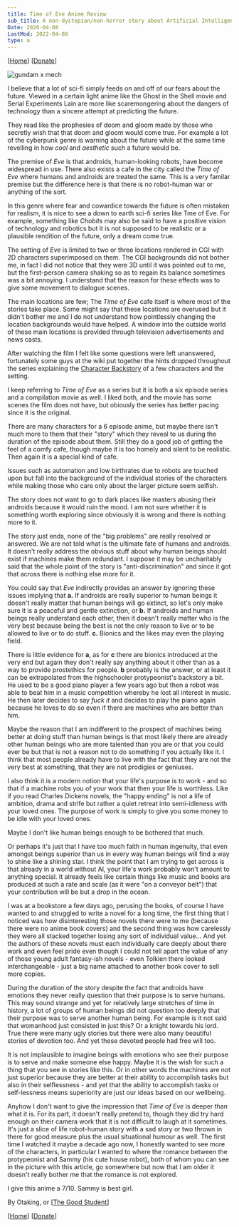 ```yaml
---
title: Time of Eve Anime Review
sub_title: A non-dystopian/non-horror story about Artificial Intelligence
Date: 2020-04-08
LastMod: 2022-04-08
type: a
---
```


[[Home](/)] [[Donate](https://patreon.com/denpa)]

![gundam x mech](/images/ezgif.com-gif-maker.gif)

I believe that a lot of sci-fi simply feeds on and off of our fears about the future. Viewed in a certain light anime like the Ghost in the Shell movie and Serial Experiments Lain are more like scaremongering about the dangers of technology than a sincere attempt at predicting the future.

They read like the prophesies of doom and gloom made by those who secretly wish that that doom and gloom would come true. For example a lot of the cyberpunk genre is warning about the future while at the same time revelling in how _cool_ and _aesthetic_ such a future would be.

The premise of _Eve_ is that androids, human-looking robots, have become widespread in use. There also exists a cafe in the city called the _Time of Eve_ where humans and androids are treated the same. This is a very familar premise but the difference here is that there is no robot-human war or anything of the sort.

In this genre where fear and cowardice towards the future is often mistaken for realism, it is nice to see a down to earth sci-fi series like Tme of Eve. For example, something like _Chobits_ may also be said to have a positive vision of technology and robotics but it is not supposed to be realistic or a plausible rendition of the future, only a dream come true.

The setting of _Eve_ is limited to two or three locations rendered in CGI with 2D characters superimposed on them. The CGI backgrounds did not bother me, in fact I did not notice that they were 3D until it was pointed out to me, but the first-person camera shaking so as to regain its balance sometimes was a bit annoying. I understand that the reason for these effects was to give some movement to dialogue scenes.

The main locations are few; The _Time of Eve_ cafe itself is where most of the stories take place. Some might say that these locations are overused but it didn't bother me and I do not understand how pointlessly changing the location backgrounds would have helped. A window into the outside world of these main locations is provided through television advertisements and news casts.

After watching the film I felt like some questions were left unanswered, fortunately some guys at the wiki put together the hints dropped throughout the series explaining the [Character Backstory](https://en.wikipedia.org/wiki/Time_of_Eve#Character_backstory) of a few characters and the setting.

I keep referring to _Time of Eve_ as a series but it is both a six episode series and a compilation movie as well. I liked both, and the movie has some scenes the film does not have, but obiously the series has better pacing since it is the original.

There are many characters for a 6 episode anime, but maybe there isn't much more to them that their "story" which they reveal to us during the duration of the episode about them. Still they do a good job of getting the feel of a comfy cafe, though maybe it is too homely and silent to be realistic. Then again it is a special kind of cafe.

Issues such as automation and low birthrates due to robots are touched upon but fall into the background of the individual stories of the characters while making those who care only about the larger picture seem selfish.

The story does not want to go to dark places like masters abusing their androids because it would ruin the mood. I am not sure whether it is something worth exploring since obviously it is wrong and there is nothing more to it.

The story just ends, none of the "big problems" are really resolved or answered. We are not told what is the ultimate fate of humans and androids. It doesn't really address the obvious stuff about why human beings should exist if machines make them redundant. I suppose it may be uncharitably said that the whole point of the story is "anti-discrimination" and since it got that across there is nothing else more for it.

You could say that _Eve_ indirectly provides an answer by ignoring these issues implying that **a.** If androids are really superior to human beings it doesn't really matter that human beings will go extinct, so let's only make sure it is a peaceful and gentle extinction, or **b.** If androids and human beings really understand each other, then it doesn't really matter who is the very best because being the best is not the only reason to live or to be allowed to live or to do stuff. **c.** Bionics and the likes may even the playing field.

There is little evidence for **a**, as for **c** there are bionics introduced at the very end but again they don't really say anything about it other than as a way to provide prostethics for people. **b** probably is the answer, or at least it can be extrapolated from the highschooler protypeonist's backstory a bit. He used to be a good piano player a few years ago but then a robot was able to beat him in a music competition whereby he lost all interest in music. He then later decides to say _fuck it_ and decides to play the piano again because he loves to do so even if there are machines who are better than him.

Maybe the reason that I am indifferent to the prospect of machines being better at doing stuff than human beings is that most likely there are already other human beings who are more talented than you are or that you could ever be but that is not a reason not to do something if you actually like it. I think that most people already have to live with the fact that they are not the very best at something, that they are not prodigies or geniuses.

I also think it is a modern notion that your life's purpose is to work - and so that if a machine robs you of your work that then your life is worthless. Like if you read Charles Dickens novels, the "happy ending" is not a life of ambition, drama and strife but rather a quiet retreat into semi-idleness with your loved ones. The purpose of work is simply to give you some money to be idle with your loved ones.

Maybe I don't like human beings enough to be bothered that much.

Or perhaps it's just that I have too much faith in human ingenuity, that even amongst beings superior than us in every way human beings will find a way to shine like a shining star. I think the point that I am trying to get across is that already in a world without AI, your life's work probably won't amount to anything special. It already feels like certain things like music and books are produced at such a rate and scale (as it were "on a conveyor belt") that your contribution will be but a drop in the ocean.

I was at a bookstore a few days ago, perusing the books, of course I have wanted to and struggled to write a novel for a long time, the first thing that I noticed was how disinteresting those novels there were to me (because there were no anime book covers) and the second thing was how carelessly they were all stacked together losing any sort of individual value... And yet the authors of these novels must each individually care deeply about there work and even feel pride even though I could not tell apart the value of any of those young adult fantasy-ish novels - even Tolkien there looked interchangeable - just a big name attached to another book cover to sell more copies.

During the duration of the story despite the fact that androids have emotions they never really question that their purpose is to serve humans. This may sound strange and yet for relatively large stretches of time in history, a lot of groups of human beings did not question too deeply that their purpose was to serve another human being. For example is it not said that womanhood just consisted in just this? Or a knight towards his lord. True there were many ugly stories but there were also many beautiful stories of devotion too. And yet these devoted people had free will too.

It is not implausible to imagine beings with emotions who see their purpose is to serve and make someone else happy. Maybe it is the wish for such a thing that you see in stories like this. Or in other words the machines are not just superior because they are better at their ability to accomplish tasks but also in their selflessness - and yet that the ability to accomplish tasks or self-lessness means superiority are just our ideas based on our wellbeing.

Anyhow I don't want to give the impression that _Time of Eve_ is deeper than what it is. For its part, it doesn't really pretend to, though they did try hard enough on their camera work that it is not difficult to laugh at it sometimes. It's just a slice of life robot-human story with a sad story or two thrown in there for good measure plus the usual situational humour as well. The first time I watched it maybe a decade ago now, I honestly wanted to see more of the characters, in particular I wanted to where the romance between the protypeonist and Sammy (his cute house robot), both of whom you can see in the picture with this article, go somewhere but now that I am older it doesn't really bother me that the romance is not explored.

I give this anime a 7/10. Sammy is best girl.

By Otaking, or [[The Good Student](https://www.youtube.com/channel/UCA4gWcOoz_FXrtTEemTOtfw)]

[[Home](/)] [[Donate](https://patreon.com/denpa)]

